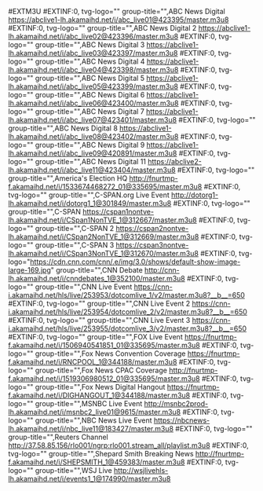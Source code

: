 
#EXTM3U
#EXTINF:0, tvg-logo="" group-title="",ABC News Digital
https://abclive1-lh.akamaihd.net/i/abc_live01@423395/master.m3u8
#EXTINF:0, tvg-logo="" group-title="",ABC News Digital 2
https://abclive1-lh.akamaihd.net/i/abc_live02@423396/master.m3u8
#EXTINF:0, tvg-logo="" group-title="",ABC News Digital 3
https://abclive1-lh.akamaihd.net/i/abc_live03@423397/master.m3u8
#EXTINF:0, tvg-logo="" group-title="",ABC News Digital 4
https://abclive1-lh.akamaihd.net/i/abc_live04@423398/master.m3u8
#EXTINF:0, tvg-logo="" group-title="",ABC News Digital 5
https://abclive1-lh.akamaihd.net/i/abc_live05@423399/master.m3u8
#EXTINF:0, tvg-logo="" group-title="",ABC News Digital 6
https://abclive1-lh.akamaihd.net/i/abc_live06@423400/master.m3u8
#EXTINF:0, tvg-logo="" group-title="",ABC News Digital 7
https://abclive1-lh.akamaihd.net/i/abc_live07@423401/master.m3u8
#EXTINF:0, tvg-logo="" group-title="",ABC News Digital 8
https://abclive1-lh.akamaihd.net/i/abc_live08@423402/master.m3u8
#EXTINF:0, tvg-logo="" group-title="",ABC News Digital 9
https://abclive1-lh.akamaihd.net/i/abc_live09@420891/master.m3u8
#EXTINF:0, tvg-logo="" group-title="",ABC News Digital 11
https://abclive2-lh.akamaihd.net/i/abc_live11@423404/master.m3u8
#EXTINF:0, tvg-logo="" group-title="",America's Election HQ
http://fnurtmp-f.akamaihd.net/i/1533674468272_01@335695/master.m3u8
#EXTINF:0, tvg-logo="" group-title="",C-SPAN.org Live Event
http://dotorg1-lh.akamaihd.net/i/dotorg1_1@301849/master.m3u8
#EXTINF:0, tvg-logo="" group-title="",C-SPAN
https://cspan1nontve-lh.akamaihd.net/i/CSpan1NonTVE_1@312667/master.m3u8
#EXTINF:0, tvg-logo="" group-title="",C-SPAN 2
https://cspan2nontve-lh.akamaihd.net/i/CSpan2NonTVE_1@312669/master.m3u8
#EXTINF:0, tvg-logo="" group-title="",C-SPAN 3
https://cspan3nontve-lh.akamaihd.net/i/CSpan3NonTVE_1@312670/master.m3u8
#EXTINF:0, tvg-logo="https://cdn.cnn.com/cnn/.e/img/3.0/shows/default-show-image-large-169.jpg" group-title="",CNN Debate
http://cnn-lh.akamaihd.net/i/cnndebates_1@352100/master.m3u8
#EXTINF:0, tvg-logo="" group-title="",CNN Live Event
https://cnn-i.akamaihd.net/hls/live/253953/dotcomlive_1/v2/master.m3u8?__b__=650
#EXTINF:0, tvg-logo="" group-title="",CNN Live Event 2
https://cnn-i.akamaihd.net/hls/live/253954/dotcomlive_2/v2/master.m3u8?__b__=650
#EXTINF:0, tvg-logo="" group-title="",CNN Live Event 3
https://cnn-i.akamaihd.net/hls/live/253955/dotcomlive_3/v2/master.m3u8?__b__=650
#EXTINF:0, tvg-logo="" group-title="",FOX Live Event
https://fnurtmp-f.akamaihd.net/i/1506940541851_01@335695/master.m3u8
#EXTINF:0, tvg-logo="" group-title="",Fox News Convention Coverage
https://fnurtmp-f.akamaihd.net/i/RNCPOOL_1@344188/master.m3u8
#EXTINF:0, tvg-logo="" group-title="",Fox News CPAC Coverage
http://fnurtmp-f.akamaihd.net/i/1519306980512_01@335695/master.m3u8
#EXTINF:0, tvg-logo="" group-title="",Fox News Digital Hangout
https://fnurtmp-f.akamaihd.net/i/DIGHANGOUT_1@344188/master.m3u8
#EXTINF:0, tvg-logo="" group-title="",MSNBC Live Event
http://msnbc2prod-lh.akamaihd.net/i/msnbc2_live01@9615/master.m3u8
#EXTINF:0, tvg-logo="" group-title="",NBC News Live Event
https://nbcnews-lh.akamaihd.net/i/nbc_live11@183427/master.m3u8
#EXTINF:0, tvg-logo="" group-title="",Reuters Channel
http://37.58.85.156/rlo001/ngrp:rlo001.stream_all/playlist.m3u8
#EXTINF:0, tvg-logo="" group-title="",Shepard Smith Breaking News
http://fnurtmp-f.akamaihd.net/i/SHEPSMITH_1@459383/master.m3u8
#EXTINF:0, tvg-logo="" group-title="",WSJ Live
http://wsjlivehls-lh.akamaihd.net/i/events1_1@174990/master.m3u8
